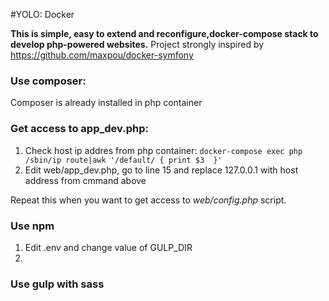 #YOLO: Docker

**This is simple, easy to extend and reconfigure,docker-compose stack to develop php-powered websites.**
Project strongly inspired by https://github.com/maxpou/docker-symfony

### Use composer:
Composer is already installed in php container

### Get access to app_dev.php:
1. Check host ip addres from php container: `docker-compose exec php /sbin/ip route|awk '/default/ { print $3  }'`
2. Edit web/app_dev.php, go to line 15 and replace 127.0.0.1 with host address from cmmand above

Repeat this when you want to get access to _web/config.php_ script.

### Use npm
1. Edit .env and change value of GULP_DIR
2. 

### Use gulp with sass
